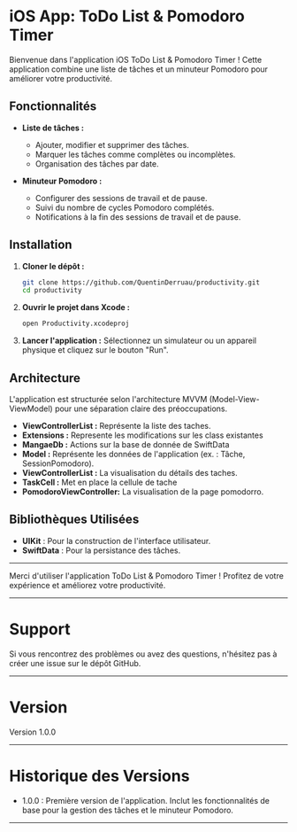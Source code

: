 # iOS App: ToDo List & Pomodoro Timer

Bienvenue dans l'application iOS ToDo List & Pomodoro Timer ! Cette application combine une liste de tâches et un minuteur Pomodoro pour améliorer votre productivité.

## Fonctionnalités

- **Liste de tâches :**
  - Ajouter, modifier et supprimer des tâches.
  - Marquer les tâches comme complètes ou incomplètes.
  - Organisation des tâches par date.

- **Minuteur Pomodoro :**
  - Configurer des sessions de travail et de pause.
  - Suivi du nombre de cycles Pomodoro complétés.
  - Notifications à la fin des sessions de travail et de pause.

## Installation

1. **Cloner le dépôt :**
    ```bash
    git clone https://github.com/QuentinDerruau/productivity.git
    cd productivity
    ```

2. **Ouvrir le projet dans Xcode :**
    ```bash
    open Productivity.xcodeproj
    ```

3. **Lancer l'application :**
   Sélectionnez un simulateur ou un appareil physique et cliquez sur le bouton "Run".

## Architecture

L'application est structurée selon l'architecture MVVM (Model-View-ViewModel) pour une séparation claire des préoccupations.
- **ViewControllerList :** Représente la liste des taches.
- **Extensions :** Represente les modifications sur les class existantes
- **MangaeDb :** Actions sur la base de donnée de SwiftData
- **Model :** Représente les données de l'application (ex. : Tâche, SessionPomodoro).
- **ViewControllerList :** La visualisation du détails des taches.
- **TaskCell :** Met en place la cellule de tache
- **PomodoroViewController:** La visualisation de la page pomodorro.
  
## Bibliothèques Utilisées

- **UIKit** : Pour la construction de l'interface utilisateur.
- **SwiftData** : Pour la persistance des tâches.

---

Merci d'utiliser l'application ToDo List & Pomodoro Timer ! Profitez de votre expérience et améliorez votre productivité.

---

# Support

Si vous rencontrez des problèmes ou avez des questions, n'hésitez pas à créer une issue sur le dépôt GitHub.

---

# Version

Version 1.0.0

---

# Historique des Versions

- 1.0.0 : Première version de l'application. Inclut les fonctionnalités de base pour la gestion des tâches et le minuteur Pomodoro.

---
